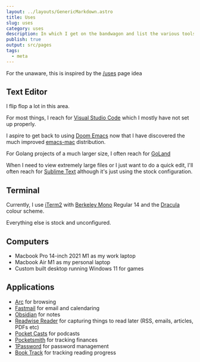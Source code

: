 ```yaml
---
layout: ../layouts/GenericMarkdown.astro
title: Uses
slug: uses
category: uses
description: In which I get on the bandwagon and list the various tools of my trade
publish: true
output: src/pages
tags:
  - meta
---
```


For the unaware, this is inspired by the [/uses](https://uses.tech) page idea

## Text Editor

I flip flop a lot in this area.

For most things, I reach for [Visual Studio Code](https://code.visualstudio.com/) which I mostly have not set up properly.

I aspire to get back to using [Doom Emacs](https://github.com/doomemacs/doomemacs) now that I have discovered the much improved [emacs-mac](https://bitbucket.org/mituharu/emacs-mac/src) distribution.

For Golang projects of a much larger size, I often reach for [GoLand](https://www.jetbrains.com/go/)

When I need to view extremely large files or I just want to do a quick edit, I'll often reach for [Sublime Text](https://www.sublimetext.com) although it's just using the stock configuration.

## Terminal

Currently, I use [iTerm2](https://iterm2.com) with [Berkeley Mono](https://berkeleygraphics.com/typefaces/berkeley-mono/) Regular 14 and the [Dracula](https://draculatheme.com/iterm/) colour scheme.

Everything else is stock and unconfigured.

## Computers

- Macbook Pro 14-inch 2021 M1 as my work laptop
- Macbook Air M1 as my personal laptop
- Custom built desktop running Windows 11 for games

## Applications

- [Arc](https://arc.net/) for browsing
- [Fastmail](https://fastmail.com/) for email and calendaring
- [Obsidian](https://obsidian.md) for notes
- [Readwise Reader](https://readwise.io/read) for capturing things to read later (RSS, emails, articles, PDFs etc)
- [Pocket Casts](https://pocketcasts.com) for podcasts
- [Pocketsmith](https://pocketsmith.com) for tracking finances
- [1Password](https://1password.com/) for password management
- [Book Track](https://booktrack.app/) for tracking reading progress
